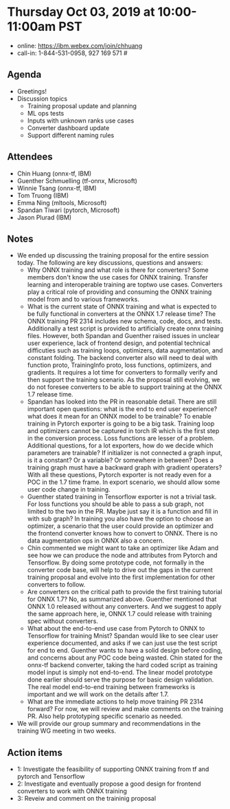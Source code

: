 <!--- SPDX-License-Identifier: Apache-2.0 -->

# Thursday Oct 03, 2019 at 10:00-11:00am PST
* online: https://ibm.webex.com/join/chhuang
* call-in: 1-844-531-0958, 927 169 571 #

## Agenda
* Greetings!
* Discussion topics
    * Training proposal update and planning
    * ML ops tests
    * Inputs with unknown ranks use cases
    * Converter dashboard update
    * Support different naming rules

## Attendees
* Chin Huang (onnx-tf, IBM)
* Guenther Schmuelling (tf-onnx, Microsoft)
* Winnie Tsang (onnx-tf, IBM)
* Tom Truong (IBM)
* Emma Ning (mltools, Microsoft)
* Spandan Tiwari (pytorch, Microsoft)
* Jason Plurad (IBM)

## Notes
* We ended up discussing the training proposal for the entire session today. The following are key discussions, questions and answers:
    * Why ONNX training and what role is there for converters? Some members don't know the use cases for ONNX training. Transfer learning and interoperable training are toptwo use cases. Converters play a critical role of providing and consuming the ONNX training model from and to various frameworks.
    * What is the current state of ONNX training and what is expected to be fully functional in converters at the ONNX 1.7 release time? The ONNX training PR 2314 includes new schema, code, docs, and tests. Additionally a test script is provided to artificially create onnx training files. However, both Spandan and Guenther raised issues in unclear user experience, lack of frontend design, and potential technical difficuties such as training loops, optimizers, data augmentation, and constant folding. The backend converter also will need to deal with function proto, TrainingInfo proto, loss functions, optimizers, and gradients. It requires a lot time for converters to formally verify and then support the training scenario. As the proposal still evolving, we do not foresee converters to be able to support training at the ONNX 1.7 release time.
    * Spandan has looked into the PR in reasonable detail. There are still important open questions: what is the end to end user experience? what does it mean for an ONNX model to be trainable? To enable training in Pytorch exporter is going to be a big task. Training loop and optimizers cannot be captured in torch IR which is the first step in the conversion process. Loss functions are lesser of a problem. Additional questions, for a lot exporters, how do we decide which parameters are trainable? If initializer is not connected a graph input, is it a constant? Or a variable? Or somewhere in between? Does a training graph must have a backward graph with gradient operaters? With all these questions, Pytorch exporter is not ready even for a POC in the 1.7 time frame. In export scenario, we should allow some user code change in training.
    * Guenther stated training in Tensorflow exporter is not a trivial task. For loss functions you should be able to pass a sub graph, not limited to the two in the PR. Maybe just say it is a function and fill in with sub graph? In training you also have the option to choose an optimizer, a scenario that the user could provide an optimizer and the frontend converter knows how to convert to ONNX. There is no data augmentation ops in ONNX also a concern.
    * Chin commented we might want to take an optimizer like Adam and see how we can produce the node and attributes from Pytorch and Tensorflow. By doing some prototype code, not formally in the converter code base, will help to drive out the gaps in the current training proposal and evolve into the first implementation for other converters to follow.
    * Are converters on the critical path to provide the first training tutorial for ONNX 1.7? No, as summarized above. Guenther mentioned that ONNX 1.0 released without any converters. And we suggest to apply the same approach here, ie, ONNX 1.7 could release with training spec without converters.
    * What about the end-to-end use case from Pytorch to ONNX to Tensorflow for training Mnist? Spandan would like to see clear user experience documented, and asks if we can just use the test script for end to end. Guenther wants to have a solid design before coding, and concerns about any POC code being wasted. Chin stated for the onnx-tf backend converter, taking the hard coded script as training model input is simply not end-to-end. The linear model prototype done earlier should serve the purpose for basic design validation. The real model end-to-end training between frameworks is important and we will work on the details after 1.7.
    * What are the immediate actions to help move training PR 2314 forward? For now, we will review and make comments on the training PR. Also help prototyping specific scenario as needed.
* We will provide our group summary and recommendations in the training WG meeting in two weeks.

## Action items
* 1: Investigate the feasibility of supporting ONNX training from tf and pytorch and Tensorflow
* 2: Investigate and eventually propose a good design for frontend converters to work with ONNX training
* 3: Reveiw and comment on the traininig proposal
